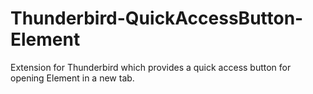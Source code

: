 # Thunderbird-QuickAccessButton-Element
Extension for Thunderbird which provides a quick access button for opening Element in a new tab.
